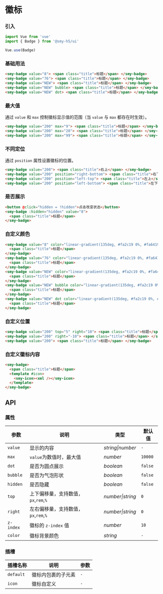 # 徽标

### 引入

```js
import Vue from 'vue'
import { Badge } from '@smy-h5/ui'

Vue.use(Badge)
```

### 基础用法

```html
<smy-badge value="8"> <span class="title">标题</span> </smy-badge>
<smy-badge value="76"> <span class="title">标题</span> </smy-badge>
<smy-badge value="NEW"> <span class="title">标题</span> </smy-badge>
<smy-badge value="NEW" bubble> <span class="title">标题</span> </smy-badge>
<smy-badge value="NEW" dot> <span class="title">标题</span> </smy-badge>
```

### 最大值

通过 `value` 和 `max` 控制徽标显示值的范围（当 `value` 与 `max` 都存在时生效）。

```html
<smy-badge value="200" max="9"> <span class="title">标题</span> </smy-badge>
<smy-badge value="200" max="20"> <span class="title">标题</span> </smy-badge>
<smy-badge value="200" max="99"> <span class="title">标题</span> </smy-badge>
```

### 不同定位

通过 `position` 属性设置徽标的位置。

```html
<smy-badge value="200"> <span class="title">右上</span> </smy-badge>
<smy-badge value="200" position="right-bottom"> <span class="title">右下</span> </smy-badge>
<smy-badge value="200" position="left-top"> <span class="title">左上</span> </smy-badge>
<smy-badge value="200" position="left-bottom"> <span class="title">左下</span> </smy-badge>
```

### 是否展示

```html
<button @click="hidden = !hidden">点击改变状态</button>
<smy-badge :hidden="hidden" value="8">
  <span class="title">标题</span>
</smy-badge>
```

### 自定义颜色

```html
<smy-badge value="8" color="linear-gradient(135deg, #fa2c19 0%, #fa6419 100%)">
  <span class="title">标题</span>
</smy-badge>
<smy-badge value="76" color="linear-gradient(135deg, #fa2c19 0%, #fa6419 100%)">
  <span class="title">标题</span>
</smy-badge>
<smy-badge value="NEW" color="linear-gradient(135deg, #fa2c19 0%, #fa6419 100%)">
  <span class="title">标题</span>
</smy-badge>
<smy-badge value="NEW" bubble color="linear-gradient(135deg, #fa2c19 0%, #fa6419 100%)">
  <span class="title">标题</span>
</smy-badge>
<smy-badge value="NEW" dot color="linear-gradient(135deg, #fa2c19 0%, #fa6419 100%)">
  <span class="title">标题</span>
</smy-badge>
```

### 自定义位置

```html
<smy-badge value="200" top="5" right="10"> <span class="title">标题</span> </smy-badge>
<smy-badge value="200" right="-10"> <span class="title">标题</span> </smy-badge>
<smy-badge value="200"> <span class="title">标题</span> </smy-badge>
```

### 自定义徽标内容

```html
<smy-badge>
  <span class="title">标题</span>
  <template #icon>
    <smy-icon><xml /></smy-icon>
  </template>
</smy-badge>
```

## API

### 属性

| 参数      | 说明                                 | 类型             | 默认值  |
| --------- | ------------------------------------ | ---------------- | ------- |
| `value`   | 显示的内容                           | _string\|number_ | `-`     |
| `max`     | `value`为数值时，最大值              | _number_         | `10000` |
| `dot`     | 是否为圆点展示                       | _boolean_        | `false` |
| `bubble`  | 是否为气泡形状                       | _boolean_        | `false` |
| `hidden`  | 是否隐藏                             | _boolean_        | `false` |
| `top`     | 上下偏移量，支持数值，`px`,`rem`,`%` | _number\|string_ | `0`     |
| `right`   | 左右偏移量，支持数值，`px`,`rem`,`%` | _number\|string_ | `0`     |
| `z-index` | 徽标的 `z-index` 值                  | _number_         | `10`    |
| `color`   | 徽标背景颜色                         | _string_         | `-`     |

### 插槽

| 插槽名称  | 说明               | 参数 |
| --------- | ------------------ | ---- |
| `default` | 徽标内包裹的子元素 | `-`  |
| `icon`    | 徽标自定义         | `-`  |

